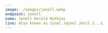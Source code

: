```yaml
---
image: ./images/jenell.webp
endpoint: jenell
name: Jenell Herald Mathias
line: Also known as Jinal Jaynel Jenil J...L
---
```


